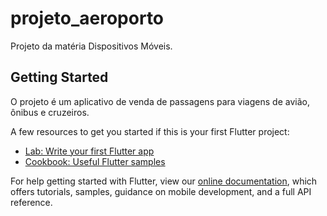 # projeto_aeroporto

Projeto da matéria Dispositivos Móveis.

## Getting Started

O projeto é um aplicativo de venda de passagens para viagens de avião, ônibus e cruzeiros.

A few resources to get you started if this is your first Flutter project:

- [Lab: Write your first Flutter app](https://flutter.dev/docs/get-started/codelab)
- [Cookbook: Useful Flutter samples](https://flutter.dev/docs/cookbook)

For help getting started with Flutter, view our
[online documentation](https://flutter.dev/docs), which offers tutorials,
samples, guidance on mobile development, and a full API reference.
